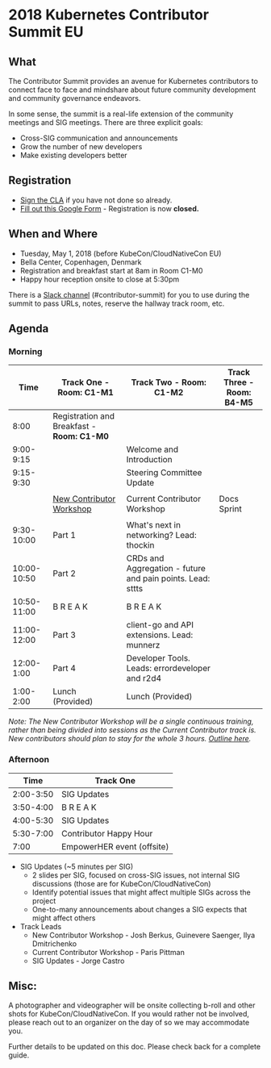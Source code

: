 # 2018 Kubernetes Contributor Summit EU

## What

The Contributor Summit provides an avenue for Kubernetes contributors to connect face to face and mindshare about future community development and community governance endeavors.

In some sense, the summit is a real-life extension of the community meetings and SIG meetings. There are three explicit goals:

- Cross-SIG communication and announcements
- Grow the number of new developers
- Make existing developers better

## Registration

- [Sign the CLA](/CLA.md) if you have not done so already.
- [Fill out this Google Form](https://goo.gl/forms/TgoUiqbqZLkyZSZw1) - Registration is now <b> closed.</b>

## When and Where

- Tuesday, May 1, 2018 (before KubeCon/CloudNativeCon EU)
- Bella Center, Copenhagen, Denmark
- Registration and breakfast start at 8am in Room C1-M0
- Happy hour reception onsite to close at 5:30pm

There is a [Slack channel](https://kubernetes.slack.com/messages/contributor-summit) (#contributor-summit) for you to use during the summit to pass URLs, notes, reserve the hallway track room, etc.

## Agenda

### Morning

| Time        | Track One - Room: C1-M1                                                                    | Track Two - Room: C1-M2                                    | Track Three - Room: B4-M5 |
| ----------- | ------------------------------------------------------------------------------------------ | ---------------------------------------------------------- | ------------------------- |
| 8:00        | Registration and Breakfast - <b>Room: C1-M0</b>                                            |                                                            |                           |
| 9:00-9:15   |                                                                                            | Welcome and Introduction                                   |                           |
| 9:15-9:30   |                                                                                            | Steering Committee Update                                  |                           |
|             |                                                                                            |                                                            |                           |
|             | [New Contributor Workshop](/events/2018/05-contributor-summit/new-contributor-workshop.md) | Current Contributor Workshop                               | Docs Sprint               |
|             |                                                                                            |                                                            |                           |
| 9:30-10:00  | Part 1                                                                                     | What's next in networking? Lead: thockin                   |                           |
| 10:00-10:50 | Part 2                                                                                     | CRDs and Aggregation - future and pain points. Lead: sttts |                           |
| 10:50-11:00 | B R E A K                                                                                  | B R E A K                                                  |                           |
| 11:00-12:00 | Part 3                                                                                     | client-go and API extensions. Lead: munnerz                |                           |
| 12:00-1:00  | Part 4                                                                                     | Developer Tools. Leads: errordeveloper and r2d4            |                           |
| 1:00-2:00   | Lunch (Provided)                                                                           | Lunch (Provided)                                           |                           |

_Note: The New Contributor Workshop will be a single continuous training, rather than being divided into sessions as the Current Contributor track is. New contributors should plan to stay for the whole 3 hours. [Outline here](/events/2018/05-contributor-summit/new-contributor-workshop.md)._

### Afternoon

| Time      | Track One                  |
| --------- | -------------------------- |
| 2:00-3:50 | SIG Updates                |
| 3:50-4:00 | B R E A K                  |
| 4:00-5:30 | SIG Updates                |
| 5:30-7:00 | Contributor Happy Hour     |
| 7:00      | EmpowerHER event (offsite) |

- SIG Updates (~5 minutes per SIG)
  - 2 slides per SIG, focused on cross-SIG issues, not internal SIG discussions (those are for KubeCon/CloudNativeCon)
  - Identify potential issues that might affect multiple SIGs across the project
  - One-to-many announcements about changes a SIG expects that might affect others
- Track Leads
  - New Contributor Workshop - Josh Berkus, Guinevere Saenger, Ilya Dmitrichenko
  - Current Contributor Workshop - Paris Pittman
  - SIG Updates - Jorge Castro

## Misc:

A photographer and videographer will be onsite collecting b-roll and other shots for KubeCon/CloudNativeCon. If you would rather not be involved, please reach out to an organizer on the day of so we may accommodate you.

Further details to be updated on this doc. Please check back for a complete guide.
